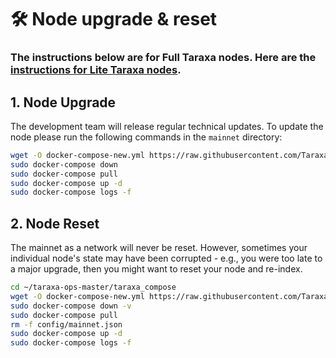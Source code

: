 # 🛠️ Node upgrade & reset

### The instructions below are for Full Taraxa nodes. Here are the [instructions for Lite Taraxa nodes](../node-setup/lite-consensus-node-beta.md).&#x20;

##

## 1.  Node Upgrade

The development team will release regular technical updates. To update the node please run the following commands in the `mainnet` directory:

```bash
wget -O docker-compose-new.yml https://raw.githubusercontent.com/Taraxa-project/taraxa-ops/master/taraxa_compose_mainnet/docker-compose.yml && mv docker-compose-new.yml docker-compose.yml
sudo docker-compose down
sudo docker-compose pull
sudo docker-compose up -d
sudo docker-compose logs -f
```



## 2.  Node Reset

The mainnet as a network will never be reset. However, sometimes your individual node's state may have been corrupted - e.g., you were too late to a major upgrade, then you might want to reset your node and re-index. &#x20;

```bash
cd ~/taraxa-ops-master/taraxa_compose
wget -O docker-compose-new.yml https://raw.githubusercontent.com/Taraxa-project/taraxa-ops/master/taraxa_compose_mainnet/docker-compose.yml && mv docker-compose-new.yml docker-compose.yml
sudo docker-compose down -v
sudo docker-compose pull
rm -f config/mainnet.json
sudo docker-compose up -d
sudo docker-compose logs -f
```

